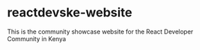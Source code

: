 # reactdevske-website
This is the community showcase website for the React Developer Community in Kenya
